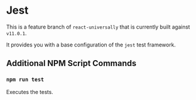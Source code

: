 # Jest

This is a feature branch of `react-universally` that is currently built against `v11.0.1`.

It provides you with a base configuration of the `jest` test framework.

## Additional NPM Script Commands

### `npm run test`

Executes the tests.
